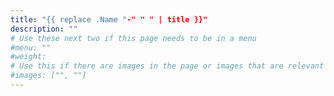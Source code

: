 ```yaml
---
title: "{{ replace .Name "-" " " | title }}"
description: ""
# Use these next two if this page needs to be in a menu
#menu: ""
#weight:
# Use this if there are images in the page or images that are relevant to the page
#images: ["", ""]
---
```


